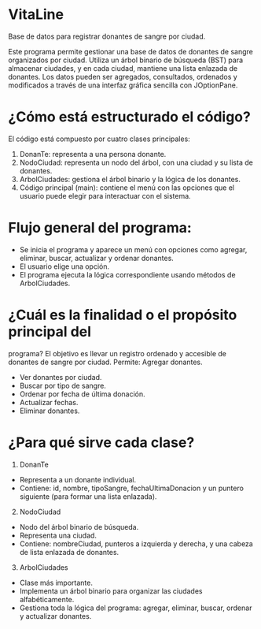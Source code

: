 # VitaLine
Base de datos para registrar donantes de sangre por ciudad.

Este programa permite gestionar una base de datos de donantes de sangre organizados por ciudad. Utiliza un árbol binario de búsqueda (BST) para almacenar ciudades, y en cada ciudad, mantiene una lista enlazada de donantes. Los datos pueden ser agregados, consultados, ordenados y modificados a través de una interfaz gráfica sencilla con JOptionPane.

# ¿Cómo está estructurado el código?
El código está compuesto por cuatro clases principales:
1. DonanTe: representa a una persona donante.
2. NodoCiudad: representa un nodo del árbol, con una ciudad y su lista de
donantes.
3. ArbolCiudades: gestiona el árbol binario y la lógica de los donantes.
4. Código principal (main): contiene el menú con las opciones que el usuario
puede elegir para interactuar con el sistema.

# Flujo general del programa:
- Se inicia el programa y aparece un menú con opciones como agregar, eliminar, buscar, actualizar y ordenar donantes.
- El usuario elige una opción.
- El programa ejecuta la lógica correspondiente usando métodos de 
ArbolCiudades.

# ¿Cuál es la finalidad o el propósito principal del
programa?
El objetivo es llevar un registro ordenado y accesible de donantes de sangre por ciudad. Permite:
Agregar donantes.
- Ver donantes por ciudad.
- Buscar por tipo de sangre.
- Ordenar por fecha de última donación.
- Actualizar fechas.
- Eliminar donantes.

# ¿Para qué sirve cada clase?
1. DonanTe
- Representa a un donante individual.
- Contiene: id, nombre, tipoSangre, fechaUltimaDonacion y un puntero siguiente (para formar una lista enlazada).

2. NodoCiudad
- Nodo del árbol binario de búsqueda.
- Representa una ciudad.
- Contiene: nombreCiudad, punteros a izquierda y derecha, y una cabeza de lista enlazada de donantes.

3. ArbolCiudades
- Clase más importante.
- Implementa un árbol binario para organizar las ciudades alfabéticamente.
- Gestiona toda la lógica del programa: agregar, eliminar, buscar, ordenar y
actualizar donantes.
